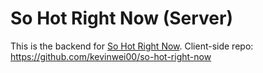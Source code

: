 # So Hot Right Now (Server)

This is the backend for [So Hot Right Now](https://so-hot-right-now.kevinwei.now.sh).
Client-side repo: https://github.com/kevinwei00/so-hot-right-now